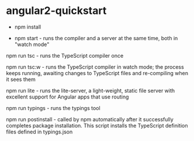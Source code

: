 # angular2-quickstart

* npm install

* npm start - runs the compiler and a server at the same time, both in "watch mode"
 
npm run tsc - runs the TypeScript compiler once
 
npm run tsc:w - runs the TypeScript compiler in watch mode; the process keeps running, awaiting changes to TypeScript files and re-compiling when it sees them
 
npm run lite - runs the lite-server, a light-weight, static file server with excellent support for Angular apps that use routing
 
npm run typings - runs the typings tool

npm run postinstall - called by npm automatically after it successfully completes package installation. This script installs the TypeScript definition files defined in typings.json

